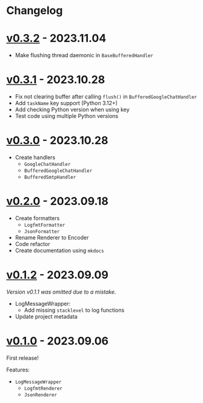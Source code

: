 # Changelog

# [v0.3.2] - 2023.11.04

[v0.3.2]: https://github.com/a-was/logdog.py/compare/v0.3.1...v0.3.2

- Make flushing thread daemonic in `BaseBufferedHandler`


# [v0.3.1] - 2023.10.28

[v0.3.1]: https://github.com/a-was/logdog.py/compare/v0.3.0...v0.3.1

- Fix not clearing buffer after calling `flush()` in `BufferedGoogleChatHandler`
- Add `taskName` key support (Python 3.12+)
- Add checking Python version when using key
- Test code using multiple Python versions


# [v0.3.0] - 2023.10.28

[v0.3.0]: https://github.com/a-was/logdog.py/compare/v0.2.0...v0.3.0

- Create handlers
    - `GoogleChatHandler`
    - `BufferedGoogleChatHandler`
    - `BufferedSmtpHandler`


# [v0.2.0] - 2023.09.18

[v0.2.0]: https://github.com/a-was/logdog.py/compare/v0.1.2...v0.2.0

- Create formatters
    - `LogfmtFormatter`
    - `JsonFormatter`
- Rename Renderer to Encoder
- Code refactor
- Create documentation using `mkdocs`


# [v0.1.2] - 2023.09.09

[v0.1.2]: https://github.com/a-was/logdog.py/compare/v0.1.0...v0.1.2

*Version v0.1.1 was omitted due to a mistake.*

- LogMessageWrapper:
    - Add missing `stacklevel` to log functions
- Update project metadata


# [v0.1.0] - 2023.09.06

[v0.1.0]: https://github.com/a-was/logdog.py/releases/tag/v0.1.0

First release!

Features:

- `LogMessageWrapper`
    - `LogfmtRenderer`
    - `JsonRenderer`
